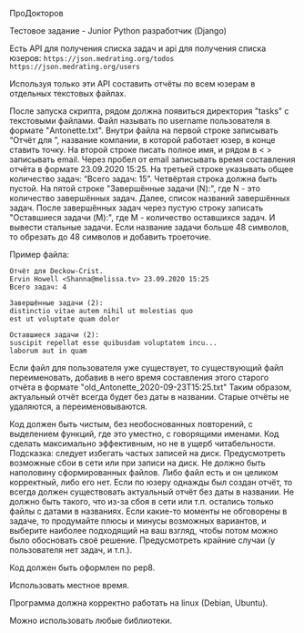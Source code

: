 ПроДокторов

Тестовое задание - Junior Python разработчик (Django)

Есть API для получения списка задач и api для получения списка юзеров:
`https://json.medrating.org/todos`
`https://json.medrating.org/users`

Используя только эти API составить отчёты по всем юзерам в отдельных текстовых файлах.

После запуска скрипта, рядом должна появиться директория "tasks" с текстовыми файлами. 
Файл называть по username пользователя в формате "Antonette.txt". 
Внутри файла на первой строке записывать “Отчёт для ”, название компании, в которой работает юзер, в конце ставить точку. 
На второй строке писать полное имя, и рядом в < > записывать email. 
Через пробел от email записывать время составления отчёта в формате 23.09.2020 15:25. 
На третьей строке указывать общее количество задач: “Всего задач: 15”.
Четвёртая строка должна быть пустой.
На пятой строке "Завершённые задачи (N):", где N - это количество завершённых задач. 
Далее, список названий завершённых задач.
После завершённых задач через пустую строку записать "Оставшиеся задачи (M):", где M - количество оставшихся задач. И вывести стальные задачи.
Если название задачи больше 48 символов, то обрезать до 48 символов и добавить троеточие.


Пример файла:

```
Отчёт для Deckow-Crist.
Ervin Howell <Shanna@melissa.tv> 23.09.2020 15:25
Всего задач: 4

Завершённые задачи (2):
distinctio vitae autem nihil ut molestias quo
est ut voluptate quam dolor

Оставшиеся задачи (2):
suscipit repellat esse quibusdam voluptatem incu...
laborum aut in quam
```



Если файл для пользователя уже существует, то существующий файл переименовать, добавив в него время составления этого старого отчёта в формате "old_Antonette_2020-09-23T15:25.txt"
Таким образом, актуальный отчёт всегда будет без даты в названии. Старые отчёты не удаляются, а переименовываются.


Код должен быть чистым, без необоснованных повторений, с выделением функций, где это уместно, с говорящими именами.
Код сделать максимально эффективным, но не в ущерб читабельности. 
Подсказка: следует избегать частых записей на диск.
Предусмотреть возможные сбои в сети или при записи на диск. 
Не должно быть наполовину сформированных файлов. 
Либо файл есть и он целиком корректный, либо его нет.
Если по юзеру однажды был создан отчёт, то всегда должен существовать актуальный отчёт без даты в названии. 
Не должно быть такого, что из-за сбоя в сети или т.п. остались только файлы с датами в названиях.
Если какие-то моменты не обговорены в задаче, то продумайте плюсы и минусы возможных вариантов, и выберите наиболее подходящий на ваш взгляд, чтобы потом можно было обосновать своё решение.
Предусмотреть крайние случаи (у пользователя нет задач, и т.п.).

Код должен быть оформлен по pep8.

Использовать местное время.

Программа должна корректно работать на linux (Debian, Ubuntu).

Можно использовать любые библиотеки.